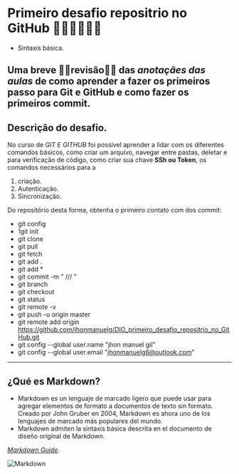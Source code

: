 # Primeiro desafio repositrio no GitHub 👨‍💻👨‍💻👨‍💻
- Sintaxis básica.


## Uma breve 🧑‍🎓revisão🧑‍🎓 das _anotaçães das aulas_ de como aprender a fazer os primeiros passo para **Git e GitHub** e como fazer os primeiros commit.



## Descrição do desafio. 
No curso de _GIT E GITHUB_ foi possível aprender a lidar com os diferentes comandos básicos, como criar um arquivo, navegar entre pastas, deletar e para verificação de código, como criar sua chave **SSh ou Token**, os comandos necessários para a 
1. criação.
2. Autenticação.
2. Sincronização. 

Do repositório desta forma, obtenha o primeiro contato com dos commit:

- git config
- 1git init
- git clone
- git pull
- git fetch
- git add .
- git add *
- git commit -m " ///  "
- git branch 
- git checkout
- git status
- git remote -v
- git push -u origin master
- git remote add origin https://github.com/jhonmanuelg/DIO_primeiro_desafio_repositrio_no_GitHub.git
- git config --global user.name "jhon manuel gil"
- git config --global user.email "jhonmanuelg6@outlook.com"
-----------
## ¿Qué es Markdown?

- Markdown es un lenguaje de marcado ligero que puede usar para agregar elementos de formato a documentos de texto sin formato. Creado por John Gruber en 2004, Markdown es ahora uno de los lenguajes de marcado más populares del mundo.
- Markdown admiten la sintaxis básica descrita en el documento de diseño original de Markdown.

*[Markdown Guide](https://www.markdownguide.org)*.


![Markdown ](https://2.bp.blogspot.com/-OHGsYVkf2XA/ViILQFv_WaI/AAAAAAAA9cI/y4XYixJ3CgA/s1600/markdown-syntax-language.png )


